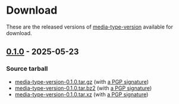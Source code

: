 <!--
SPDX-FileCopyrightText: Peter Pentchev <roam@ringlet.net>
SPDX-License-Identifier: BSD-2-Clause
-->

# Download

These are the released versions of [media-type-version](index.md) available for download.

## [0.1.0] - 2025-05-23

### Source tarball

- [media-type-version-0.1.0.tar.gz](https://devel.ringlet.net/files/devel/media-type-version/media_type_version-0.1.0.tar.gz)
  (with [a PGP signature](https://devel.ringlet.net/files/devel/media-type-version/media_type_version-0.1.0.tar.gz.asc))
- [media-type-version-0.1.0.tar.bz2](https://devel.ringlet.net/files/devel/media-type-version/media_type_version-0.1.0.tar.bz2)
  (with [a PGP signature](https://devel.ringlet.net/files/devel/media-type-version/media_type_version-0.1.0.tar.bz2.asc))
- [media-type-version-0.1.0.tar.xz](https://devel.ringlet.net/files/devel/media-type-version/media_type_version-0.1.0.tar.xz)
  (with [a PGP signature](https://devel.ringlet.net/files/devel/media-type-version/media_type_version-0.1.0.tar.xz.asc))

[0.1.0]: https://gitlab.com/ppentchev/media-type-version/-/tags/release%2F0.1.0
